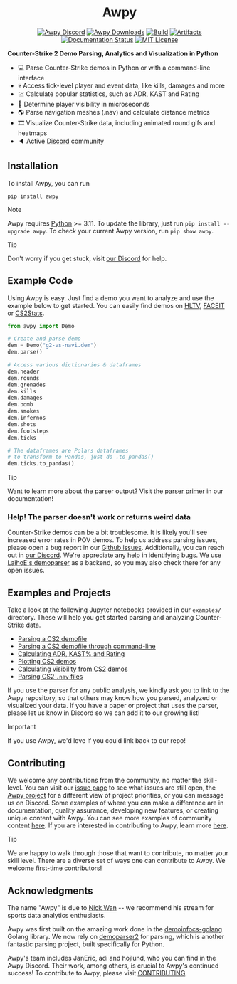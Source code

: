 <div align="center">
<h1>Awpy</h1>

[![Awpy Discord](https://img.shields.io/discord/868146581419999232?color=blue&label=Discord&logo=discord)](https://discord.gg/W34XjsSs2H) [![Awpy Downloads](https://static.pepy.tech/personalized-badge/awpy?period=total&units=international_system&left_color=grey&right_color=blue&left_text=Downloads)](https://pepy.tech/project/awpy) [![Build](https://github.com/pnxenopoulos/awpy/actions/workflows/build.yml/badge.svg)](https://github.com/pnxenopoulos/awpy/actions/workflows/build.yml) [![Artifacts](https://github.com/pnxenopoulos/awpy/actions/workflows/artifacts.yml/badge.svg)](https://github.com/pnxenopoulos/awpy/actions/workflows/artifacts.yml) [![Documentation Status](https://readthedocs.org/projects/awpy/badge/?version=latest)](https://awpy.readthedocs.io/en/latest/?badge=latest) [![MIT License](https://img.shields.io/badge/license-MIT-lightgrey)](https://github.com/pnxenopoulos/awpy/blob/main/LICENSE)

</div>

**Counter-Strike 2 Demo Parsing, Analytics and Visualization in Python**

- :computer: Parse Counter-Strike demos in Python or with a command-line interface
- :skull: Access tick-level player and event data, like kills, damages and more
- :chart: Calculate popular statistics, such as ADR, KAST and Rating
- :mag_right: Determine player visibility in microseconds
- :earth_americas: Parse navigation meshes (.nav) and calculate distance metrics
- 🎞️ Visualize Counter-Strike data, including animated round gifs and heatmaps
- :speaker: Active [Discord](https://discord.gg/W34XjsSs2H) community

## Installation

To install Awpy, you can run

```
pip install awpy
```

> [!NOTE]
> Awpy requires [Python](https://www.python.org/downloads/) >= 3.11. To update the library, just run `pip install --upgrade awpy`. To check your current Awpy version, run `pip show awpy`.

> [!TIP]
> Don't worry if you get stuck, visit [our Discord](https://discord.gg/W34XjsSs2H) for help.

## Example Code

Using Awpy is easy. Just find a demo you want to analyze and use the example below to get started. You can easily find demos on [HLTV](https://hltv.org), [FACEIT](https://faceit.com) or [CS2Stats](https://csstats.gg/).

```python
from awpy import Demo

# Create and parse demo
dem = Demo("g2-vs-navi.dem")
dem.parse()

# Access various dictionaries & dataframes
dem.header
dem.rounds
dem.grenades
dem.kills
dem.damages
dem.bomb
dem.smokes
dem.infernos
dem.shots
dem.footsteps
dem.ticks

# The dataframes are Polars dataframes
# to transform to Pandas, just do .to_pandas()
dem.ticks.to_pandas()
```

> [!TIP]
> Want to learn more about the parser output? Visit the [parser primer](https://awpy.readthedocs.io/en/latest/modules/parser_output.html) in our documentation!

### Help! The parser doesn't work or returns weird data

Counter-Strike demos can be a bit troublesome. It is likely you'll see increased error rates in POV demos. To help us address parsing issues, please open a bug report in our [Github issues](https://github.com/pnxenopoulos/awpy/issues). Additionally, you can reach out in [our Discord](https://discord.gg/3JrhKYcEKW). We're appreciate any help in identifying bugs. We use [LaihoE's demoparser](https://github.com/LaihoE/demoparser) as a backend, so you may also check there for any open issues.

## Examples and Projects

Take a look at the following Jupyter notebooks provided in our `examples/` directory. These will help you get started parsing and analyzing Counter-Strike data.

- [Parsing a CS2 demofile](https://awpy.readthedocs.io/en/latest/examples/parse_demo.html)
- [Parsing a CS2 demofile through command-line](https://awpy.readthedocs.io/en/latest/examples/parse_demo_cli.html)
- [Calculating ADR, KAST% and Rating](https://awpy.readthedocs.io/en/latest/examples/demo_stats.html)
- [Plotting CS2 demos](https://awpy.readthedocs.io/en/latest/examples/plot_demo.html)
- [Calculating visibility from CS2 demos](https://awpy.readthedocs.io/en/latest/examples/visibility.html)
- [Parsing CS2 `.nav` files](https://awpy.readthedocs.io/en/latest/examples/nav.html)

If you use the parser for any public analysis, we kindly ask you to link to the Awpy repository, so that others may know how you parsed, analyzed or visualized your data. If you have a paper or project that uses the parser, please let us know in Discord so we can add it to our growing list!

> [!IMPORTANT]
> If you use Awpy, we'd love if you could link back to our repo!

## Contributing

We welcome any contributions from the community, no matter the skill-level. You can visit our [issue page](https://github.com/pnxenopoulos/awpy/issues) to see what issues are still open, the [Awpy project](https://github.com/users/pnxenopoulos/projects/5) for a different view of project priorities, or you can message us on Discord. Some examples of where you can make a difference are in documentation, quality assurance, developing new features, or creating unique content with Awpy. You can see more examples of community content [here](https://awpy.readthedocs.io/en/latest/projects.html). If you are interested in contributing to Awpy, learn more [here](https://github.com/pnxenopoulos/awpy/blob/main/CONTRIBUTING.md).

> [!TIP]
> We are happy to walk through those that want to contribute, no matter your skill level. There are a diverse set of ways one can contribute to Awpy. We welcome first-time contributors!

## Acknowledgments

The name "Awpy" is due to [Nick Wan](https://www.twitch.tv/nickwan_datasci) -- we recommend his stream for sports data analytics enthusiasts.

Awpy was first built on the amazing work done in the [demoinfocs-golang](https://github.com/markus-wa/demoinfocs-golang) Golang library. We now rely on [demoparser2](https://github.com/LaihoE/demoparser) for parsing, which is another fantastic parsing project, built specifically for Python.

Awpy's team includes JanEric, adi and hojlund, who you can find in the Awpy Discord. Their work, among others, is crucial to Awpy's continued success! To contribute to Awpy, please visit [CONTRIBUTING](https://github.com/pnxenopoulos/awpy/blob/main/CONTRIBUTING.md).
